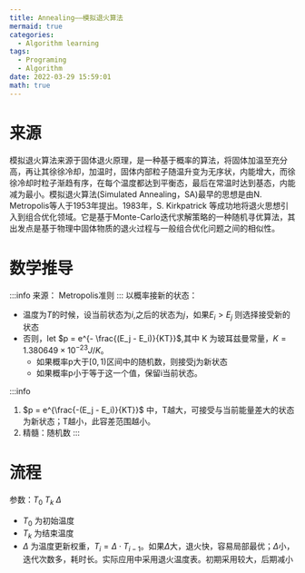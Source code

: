 ```yaml
---
title: Annealing——模拟退火算法
mermaid: true
categories:
  - Algorithm learning
tags:
  - Programing
  - Algorithm
date: 2022-03-29 15:59:01
math: true
---
```


# 来源
模拟退火算法来源于固体退火原理，是一种基于概率的算法，将固体加温至充分高，再让其徐徐冷却，加温时，固体内部粒子随温升变为无序状，内能增大，而徐徐冷却时粒子渐趋有序，在每个温度都达到平衡态，最后在常温时达到基态，内能减为最小。模拟退火算法(Simulated Annealing，SA)最早的思想是由N. Metropolis等人于1953年提出。1983年，S. Kirkpatrick 等成功地将退火思想引入到组合优化领域。它是基于Monte-Carlo迭代求解策略的一种随机寻优算法，其出发点是基于物理中固体物质的退火过程与一般组合优化问题之间的相似性。

# 数学推导
:::info
来源： Metropolis准则
:::
以概率接新的状态：
- 温度为$T$的时候，设当前状态为$i$,之后的状态为$j$，如果$E_i > E_j$ 则选择接受新的状态
- 否则，let $p = e^{- \frac{(E_j - E_i)}{KT}}$,其中 K 为玻耳兹曼常量，$K = 1.380649 × 10^{-23} J/K$。
  - 如果概率p大于$[0,1)$区间中的随机数，则接受j为新状态
  - 如果概率p小于等于这一个值，保留i当前状态。

:::info
1. $p = e^{\frac{-(E_j - E_i)}{KT}}$ 中，T越大，可接受与当前能量差大的状态为新状态；T越小，此容差范围越小。
2. 精髓：随机数
:::

# 流程
参数：$T_0$ $T_k$ $\Delta$
- $T_0$ 为初始温度
- $T_k$ 为结束温度
- $\Delta$ 为温度更新权重，$T_i = \Delta \cdot T_{i-1}$。如果$\Delta$大，退火快，容易局部最优；$\Delta$小，迭代次数多，耗时长。实际应用中采用退火温度表。初期采用较大，后期减小

